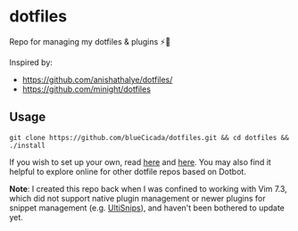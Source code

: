 # dotfiles

Repo for managing my dotfiles & plugins ⚡🔌

Inspired by:
* https://github.com/anishathalye/dotfiles/
* https://github.com/minight/dotfiles

## Usage

`git clone https://github.com/blueCicada/dotfiles.git && cd dotfiles && ./install`

If you wish to set up your own, read [here](https://www.anishathalye.com/2014/08/03/managing-your-dotfiles/) and [here](https://github.com/anishathalye/dotbot/blob/master/README.md).
You may also find it helpful to explore online for other dotfile repos based on Dotbot.

**Note**: I created this repo back when I was confined to working with Vim 7.3, which did not support native plugin management or newer plugins for snippet management (e.g. [UltiSnips](https://github.com/SirVer/ultisnips)), and haven't been bothered to update yet.
